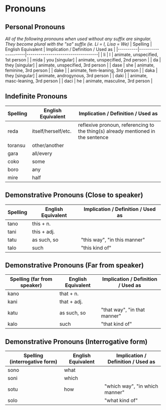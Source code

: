 # Pronouns

## Personal Pronouns

*All of the following pronouns when used without any suffix are singular. They become plural with the "sa" suffix (ie. Li = I, Lisa = We)*
| Spelling | English Equivalent | Implication / Definition / Used as |
|----------|--------------------|------------------------------------|
| li | I | animate, unspecified, 1st person |
| mida | you [singular] | animate, unspecified, 2nd person |
| da | they [singular] | animate, unspecified, 3rd person |
| dase | she | animate, feminine, 3rd person |
| dake |  | animate, fem-leaning, 3rd person |
| daka | they [singular] | animate, androgynous, 3rd person |
| daki |  | animate, masc-leaning, 3rd person |
| daci | he | animate, masculine, 3rd person |

## Indefinite Pronouns

| Spelling | English Equivalent | Implication / Definition / Used as |
|----------|--------------------|------------------------------------|
| reda | itself/herself/etc. | reflexive pronoun, referencing to the thing(s) already mentioned in the sentence |
| toransu | other/another |  |
| gara | all/every |  |
| coko | some |  |
| boro | any |  |
| mire | half |  |

## Demonstrative Pronouns (Close to speaker)

| Spelling | English Equivalent | Implication / Definition / Used as |
|----------|--------------------|------------------------------------|
| tano | this + n. |  |
| tani | this + adj. |  |
| tatu | as such, so | "this way", "in this manner" |
| talo | such | "this kind of" |

## Demonstrative Pronouns (Far from speaker)

| Spelling (far from speaker) | English Equivalent | Implication / Definition / Used as |
|-----------------------------|--------------------|------------------------------------|
| kano | that + n. |
| kani | that + adj. |
| katu | as such, so | "that way", "in that manner" |
| kalo | such | "that kind of" |

## Demonstrative Pronouns (Interrogative form)

| Spelling (interrogative form) | English Equivalent | Implication / Definition / Used as |
|-----------------------------|--------------------|------------------------------------|
| sono | what |
| soni | which |
| sotu | how | "which way", "in which manner" |
| solo |  | "what kind of" |

